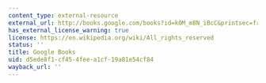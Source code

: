 ```yaml
---
content_type: external-resource
external_url: http://books.google.com/books?id=k0M_m8N_iBcC&printsec=frontcover
has_external_license_warning: true
license: https://en.wikipedia.org/wiki/All_rights_reserved
status: ''
title: Google Books
uid: d5ede8f1-cf45-4fee-a1cf-19a81e54cf84
wayback_url: ''
---
```

